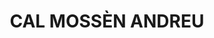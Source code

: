 ---
layout: test
title:  "CAL MOSSÈN ANDREU"
coordinates:
  - group1:
        - [1.460820622728996, 42.35749836814783]
        - [1.460954761963747, 42.357514465895761]
        - [1.461006244703162, 42.357527666713231]
        - [1.46102447759205, 42.357455236575717]
        - [1.460840378066344, 42.357429383734669]
        - [1.460820622728996, 42.35749836814783]
---